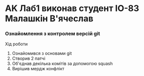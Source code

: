 # AK Лаб1 виконав студент ІО-83 Малашкін В'ячеслав
### Ознайомлення з контролем версій git

Хід роботи
1. Ознайомився з основами git 
2. Створив 2 патчі
3. Об'єднав декілька комітів за допомогою squash
4. Вирішив мердж конфлікт
